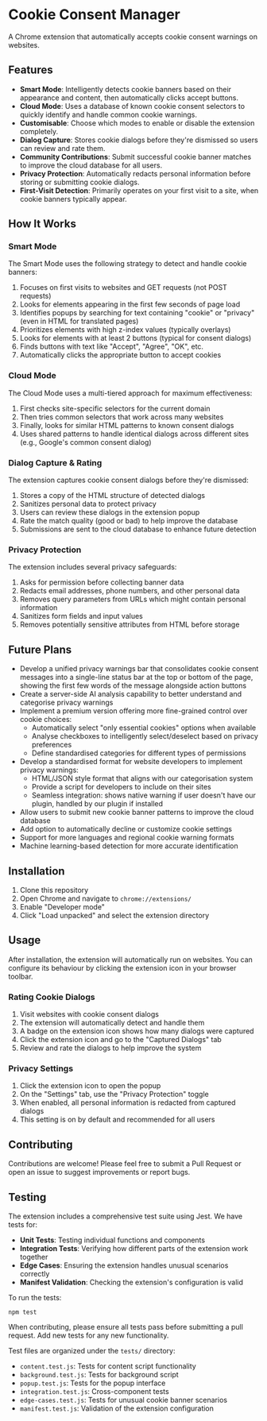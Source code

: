 # Cookie Consent Manager

A Chrome extension that automatically accepts cookie consent warnings on websites.

## Features

- **Smart Mode**: Intelligently detects cookie banners based on their appearance and content, then automatically clicks accept buttons.
- **Cloud Mode**: Uses a database of known cookie consent selectors to quickly identify and handle common cookie warnings.
- **Customisable**: Choose which modes to enable or disable the extension completely.
- **Dialog Capture**: Stores cookie dialogs before they're dismissed so users can review and rate them.
- **Community Contributions**: Submit successful cookie banner matches to improve the cloud database for all users.
- **Privacy Protection**: Automatically redacts personal information before storing or submitting cookie dialogs.
- **First-Visit Detection**: Primarily operates on your first visit to a site, when cookie banners typically appear.

## How It Works

### Smart Mode

The Smart Mode uses the following strategy to detect and handle cookie banners:

1. Focuses on first visits to websites and GET requests (not POST requests)
2. Looks for elements appearing in the first few seconds of page load
3. Identifies popups by searching for text containing "cookie" or "privacy" (even in HTML for translated pages)
4. Prioritizes elements with high z-index values (typically overlays)
5. Looks for elements with at least 2 buttons (typical for consent dialogs)
6. Finds buttons with text like "Accept", "Agree", "OK", etc.
7. Automatically clicks the appropriate button to accept cookies

### Cloud Mode

The Cloud Mode uses a multi-tiered approach for maximum effectiveness:

1. First checks site-specific selectors for the current domain
2. Then tries common selectors that work across many websites
3. Finally, looks for similar HTML patterns to known consent dialogs
4. Uses shared patterns to handle identical dialogs across different sites (e.g., Google's common consent dialog)

### Dialog Capture & Rating

The extension captures cookie consent dialogs before they're dismissed:

1. Stores a copy of the HTML structure of detected dialogs
2. Sanitizes personal data to protect privacy 
3. Users can review these dialogs in the extension popup
4. Rate the match quality (good or bad) to help improve the database
5. Submissions are sent to the cloud database to enhance future detection

### Privacy Protection

The extension includes several privacy safeguards:

1. Asks for permission before collecting banner data
2. Redacts email addresses, phone numbers, and other personal data
3. Removes query parameters from URLs which might contain personal information
4. Sanitizes form fields and input values
5. Removes potentially sensitive attributes from HTML before storage

## Future Plans

- Develop a unified privacy warnings bar that consolidates cookie consent messages into a single-line status bar at the top or bottom of the page, showing the first few words of the message alongside action buttons
- Create a server-side AI analysis capability to better understand and categorise privacy warnings
- Implement a premium version offering more fine-grained control over cookie choices:
  - Automatically select "only essential cookies" options when available
  - Analyse checkboxes to intelligently select/deselect based on privacy preferences
  - Define standardised categories for different types of permissions
- Develop a standardised format for website developers to implement privacy warnings:
  - HTML/JSON style format that aligns with our categorisation system
  - Provide a script for developers to include on their sites
  - Seamless integration: shows native warning if user doesn't have our plugin, handled by our plugin if installed
- Allow users to submit new cookie banner patterns to improve the cloud database
- Add option to automatically decline or customize cookie settings
- Support for more languages and regional cookie warning formats
- Machine learning-based detection for more accurate identification

## Installation

1. Clone this repository
2. Open Chrome and navigate to `chrome://extensions/`
3. Enable "Developer mode"
4. Click "Load unpacked" and select the extension directory

## Usage

After installation, the extension will automatically run on websites. You can configure its behaviour by clicking the extension icon in your browser toolbar.

### Rating Cookie Dialogs

1. Visit websites with cookie consent dialogs
2. The extension will automatically detect and handle them
3. A badge on the extension icon shows how many dialogs were captured
4. Click the extension icon and go to the "Captured Dialogs" tab
5. Review and rate the dialogs to help improve the system

### Privacy Settings

1. Click the extension icon to open the popup
2. On the "Settings" tab, use the "Privacy Protection" toggle
3. When enabled, all personal information is redacted from captured dialogs
4. This setting is on by default and recommended for all users

## Contributing

Contributions are welcome! Please feel free to submit a Pull Request or open an issue to suggest improvements or report bugs. 

## Testing

The extension includes a comprehensive test suite using Jest. We have tests for:

- **Unit Tests**: Testing individual functions and components
- **Integration Tests**: Verifying how different parts of the extension work together
- **Edge Cases**: Ensuring the extension handles unusual scenarios correctly
- **Manifest Validation**: Checking the extension's configuration is valid

To run the tests:

```
npm test
```

When contributing, please ensure all tests pass before submitting a pull request. Add new tests for any new functionality.

Test files are organized under the `tests/` directory:
- `content.test.js`: Tests for content script functionality
- `background.test.js`: Tests for background script
- `popup.test.js`: Tests for the popup interface
- `integration.test.js`: Cross-component tests
- `edge-cases.test.js`: Tests for unusual cookie banner scenarios
- `manifest.test.js`: Validation of the extension configuration 